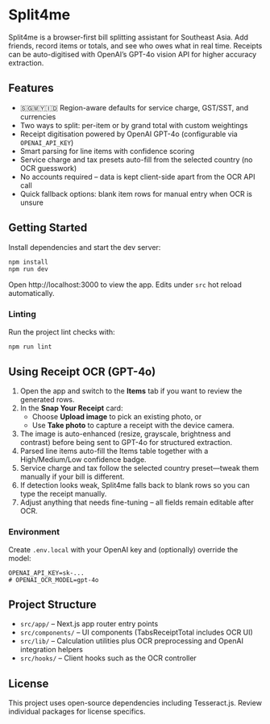 # Split4me

Split4me is a browser-first bill splitting assistant for Southeast Asia. Add friends, record items or totals, and see who owes what in real time. Receipts can be auto-digitised with OpenAI’s GPT-4o vision API for higher accuracy extraction.

## Features

- 🇸🇬🇲🇾🇮🇩 Region-aware defaults for service charge, GST/SST, and currencies
- Two ways to split: per-item or by grand total with custom weightings
- Receipt digitisation powered by OpenAI GPT-4o (configurable via `OPENAI_API_KEY`)
- Smart parsing for line items with confidence scoring
- Service charge and tax presets auto-fill from the selected country (no OCR guesswork)
- No accounts required – data is kept client-side apart from the OCR API call
- Quick fallback options: blank item rows for manual entry when OCR is unsure

## Getting Started

Install dependencies and start the dev server:

```bash
npm install
npm run dev
```

Open http://localhost:3000 to view the app. Edits under `src` hot reload automatically.

### Linting

Run the project lint checks with:

```bash
npm run lint
```

## Using Receipt OCR (GPT-4o)

1. Open the app and switch to the **Items** tab if you want to review the generated rows.
2. In the **Snap Your Receipt** card:
   - Choose **Upload image** to pick an existing photo, or
   - Use **Take photo** to capture a receipt with the device camera.
3. The image is auto-enhanced (resize, grayscale, brightness and contrast) before being sent to GPT-4o for structured extraction.
4. Parsed line items auto-fill the Items table together with a High/Medium/Low confidence badge.
5. Service charge and tax follow the selected country preset—tweak them manually if your bill is different.
6. If detection looks weak, Split4me falls back to blank rows so you can type the receipt manually.
7. Adjust anything that needs fine-tuning – all fields remain editable after OCR.

### Environment

Create `.env.local` with your OpenAI key and (optionally) override the model:

```
OPENAI_API_KEY=sk-...
# OPENAI_OCR_MODEL=gpt-4o
```

## Project Structure

- `src/app/` – Next.js app router entry points
- `src/components/` – UI components (TabsReceiptTotal includes OCR UI)
- `src/lib/` – Calculation utilities plus OCR preprocessing and OpenAI integration helpers
- `src/hooks/` – Client hooks such as the OCR controller

## License

This project uses open-source dependencies including Tesseract.js. Review individual packages for license specifics.
